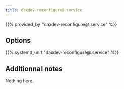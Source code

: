 ```yaml
---
title: daxdev-reconfigure@.service
---
```


{{% provided_by "daxdev-reconfigure@.service" %}}

## Options

{{% systemd_unit "daxdev-reconfigure@.service" %}}

## Additionnal notes

Nothing here.